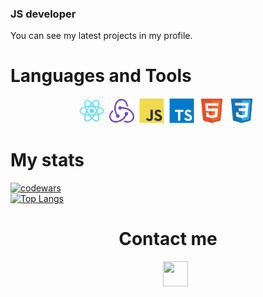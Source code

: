 ### JS developer

You can see my latest projects in my profile. 

<h1>Languages and Tools</h1>

<div align="center">
  <img src="https://github.com/devicons/devicon/blob/master/icons/react/react-original.svg" title="react" alt="react" width="40" height="40" />&nbsp;
<img src="https://github.com/devicons/devicon/blob/master/icons/redux/redux-original.svg" title="redux" alt="redux" width="40" height="40" />&nbsp;
<img src="https://github.com/devicons/devicon/blob/master/icons/javascript/javascript-original.svg" title="javascript" alt="javascript" width="40" height="40" />&nbsp;
<img src="https://github.com/devicons/devicon/blob/master/icons/typescript/typescript-original.svg" title="typescript" alt="typescript" width="40" height="40" />&nbsp;
<img src="https://github.com/devicons/devicon/blob/master/icons/html5/html5-original.svg" title="html5" alt="html5" width="40" height="40" />&nbsp;
<img src="https://github.com/devicons/devicon/blob/master/icons/css3/css3-original.svg" title="css3" alt="css3" width="40" height="40" />&nbsp;
</div>
</div>


<h1>My stats</h1>

[![codewars](https://www.codewars.com/users/Spudisisbb/badges/large)](https://www.codewars.com/users/Spudisisbb)  
[![Top Langs](https://github-readme-stats.vercel.app/api/top-langs/?username=Spudisis)](https://github.com/anuraghazra/github-readme-stats)



<div align="center">
  <h1>Contact me</h1>
<ul style="list-style-type: none;"><li><a href='https://t.me/Amevora'><img src="https://cdn-icons-png.flaticon.com/512/408/408788.png" width="40" height="40" /></a></li></ul>
<div align="center">
